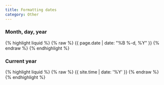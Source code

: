 ```yaml
---
title: Formatting dates
category: Other
---
```


### Month, day, year
{% highlight liquid %}
{% raw %}
{{ page.date | date: "%B %-d, %Y" }}
{% endraw %}
{% endhighlight %}

### Current year
{% highlight liquid %}
{% raw %}
{{ site.time | date: '%Y' }}
{% endraw %}
{% endhighlight %}
